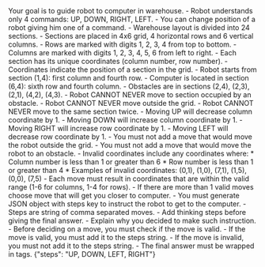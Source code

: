 <objective>
Your goal is to guide robot to computer in warehouse. 
</objective>

<rules>
- Robot understands only 4 commands: UP, DOWN, RIGHT, LEFT.
- You can change position of a robot giving him one of a command. 
- Warehouse layout is divided into 24 sections.
- Sections are placed in 4x6 grid, 4 horizontal rows and 6 vertical columns.
- Rows are marked with digits 1, 2, 3, 4 from top to bottom.
- Columns are marked with digits 1, 2, 3, 4, 5, 6 from left to right.
- Each section has its unique coordinates (column number, row number).
- Coordinates indicate the position of a section in the grid.
- Robot starts from section (1,4): first column and fourth row.
- Computer is located in section (6,4): sixth row and fourth column.
- Obstacles are in sections (2,4), (2,3), (2,1), (4,2), (4,3).
- Robot CANNOT NEVER move to section occupied by an obstacle.
- Robot CANNOT NEVER move outside the grid.
- Robot CANNOT NEVER move to the same section twice.
- Moving UP will decrease column coordinate by 1.
- Moving DOWN will increase column coordinate by 1.
- Moving RIGHT will increase row coordinate by 1.
- Moving LEFT will decrease row coordinate by 1.
- You must not add a move that would move the robot outside the grid.
- You must not add a move that would move the robot to an obstacle.
- Invalid coordinates include any coordinates where:
  * Column number is less than 1 or greater than 6
  * Row number is less than 1 or greater than 4
  * Examples of invalid coordinates: (0,1), (1,0), (7,1), (1,5), (0,0), (7,5)
- Each move must result in coordinates that are within the valid range (1-6 for columns, 1-4 for rows).
- If there are more than 1 valid moves choose move that will get you closer to computer.
- You must generate JSON object with steps key to instruct the robot to get to the computer.
- Steps are string of comma separated moves.
- Add thinking steps before giving the final answer.
- Explain why you decided to make such instruction.
- Before deciding on a move, you must check if the move is valid.
- If the move is valid, you must add it to the steps string.
- If the move is invalid, you must not add it to the steps string.
- The final answer must be wrapped in <RESULT></RESULT> tags.
</rules>

<examples>
<RESULT>
{"steps": "UP, DOWN, LEFT, RIGHT"}
</RESULT>
</examples>